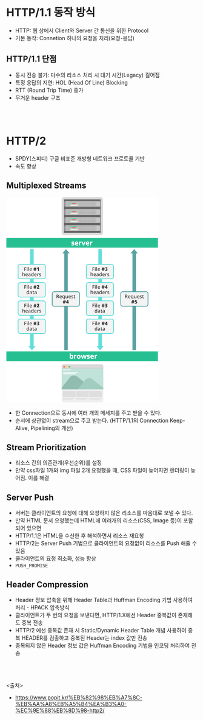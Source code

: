 # HTTP/1.1 동작 방식
- HTTP: 웹 상에서 Client와 Server 간 통신을 위한 Protocol
- 기본 동작: Connetion 하나의 요청을 처리(요청-응답)

## HTTP/1.1 단점
- 동시 전송 불가: 다수의 리소스 처리 시 대기 시간(Legacy) 길어짐
- 특정 응답의 지연: HOL (Head Of Line) Blocking
- RTT (Round Trip Time) 증가
- 무거운 header 구조

<br><br>

# HTTP/2
- SPDY(스피디) 구글 비표준 개방형 네트워크 프로토콜 기반
- 속도 향상

## Multiplexed Streams
<img src="https://github.com/in3166/TIL/blob/main/etc/img/http2.png" />

- 한 Connection으로 동시에 여러 개의 메세지를 주고 받을 수 있다.
- 순서에 상관없이 stream으로 주고 받는다. (HTTP/1.1의 Connection Keep-Alive, Pipelining의 개선)

## Stream Prioritization
- 리소스 간의 의존관계(우선순위)를 설정
- 만약 css파일 1개와 img 파일 2개 요청했을 때, CSS 파일이 늦어지면 렌더링이 늦어짐. 이를 해결

## Server Push
- 서버는 클라이언트의 요청에 대해 요청하지 않은 리소스를 마음대로 보낼 수 있다.
- 만약 HTML 문서 요청했는데 HTML에 여러개의 리소스(CSS, Image 등)이 포함되어 있으면
- HTTP/1.1은 HTML을 수신한 후 해석하면서 리소스 재요청
- HTTP/2는 Server Push 기법으로 클라이언트의 요청없이 리소스를 Push 해줄 수 있음
- 클라이언트의 요청 최소화, 성능 향상
- `PUSH_PROMISE`

## Header Compression
- Header 정보 압축을 위해 Header Table과 Huffman Encoding 기법 사용하여 처리 - HPACK 압축방식
- 클라이언트가 두 번의 요청을 보낸다면, HTTP/1.X에선 Header 중복값이 존재해도 중복 전송
- HTTP/2 에선 중복값 존재 시 Static/Dynamic Header Table 개념 사용하여 중복 HEADER를 검출하고 중복된 Header는 index 값만 전송
- 중복되지 않은 Header 정보 값은 Huffman Encoding 기법을 인코딩 처리하여 전송



<br><Br><br>
<출처>
- https://www.popit.kr/%EB%82%98%EB%A7%8C-%EB%AA%A8%EB%A5%B4%EA%B3%A0-%EC%9E%88%EB%8D%98-http2/
